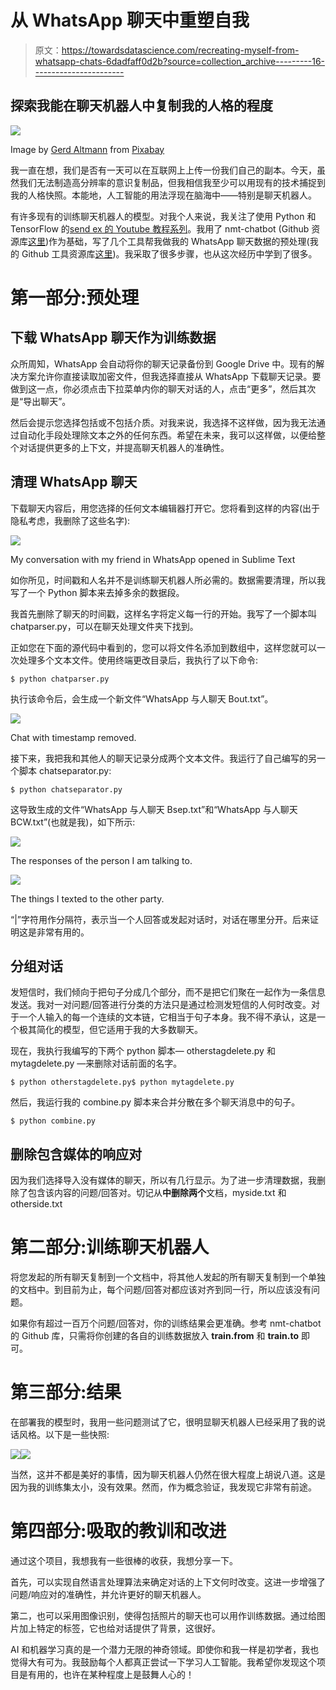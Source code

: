 # 从 WhatsApp 聊天中重塑自我

> 原文：<https://towardsdatascience.com/recreating-myself-from-whatsapp-chats-6dadfaff0d2b?source=collection_archive---------16----------------------->

## 探索我能在聊天机器人中复制我的人格的程度

![](img/da78bbe2c198fe08b6e6ee669edc6bfd.png)

Image by [Gerd Altmann](https://pixabay.com/users/geralt-9301/?utm_source=link-attribution&utm_medium=referral&utm_campaign=image&utm_content=3382507) from [Pixabay](https://pixabay.com/?utm_source=link-attribution&utm_medium=referral&utm_campaign=image&utm_content=3382507)

我一直在想，我们是否有一天可以在互联网上上传一份我们自己的副本。今天，虽然我们无法制造高分辨率的意识复制品，但我相信我至少可以用现有的技术捕捉到我的人格快照。本能地，人工智能的用法浮现在脑海中——特别是聊天机器人。

有许多现有的训练聊天机器人的模型。对我个人来说，我关注了使用 Python 和 TensorFlow 的[send ex 的 Youtube 教程系列](https://www.youtube.com/watch?v=dvOnYLDg8_Y&list=PLQVvvaa0QuDdc2k5dwtDTyT9aCja0on8j)。我用了 nmt-chatbot (Github 资源库[这里](https://github.com/daniel-kukiela/nmt-chatbot))作为基础，写了几个工具帮我做我的 WhatsApp 聊天数据的预处理(我的 Github 工具资源库[这里](https://github.com/iDrinkMocha/whatsappchat-cleaner))。我采取了很多步骤，也从这次经历中学到了很多。

# 第一部分:预处理

## 下载 WhatsApp 聊天作为训练数据

众所周知，WhatsApp 会自动将你的聊天记录备份到 Google Drive 中。现有的解决方案允许你直接读取加密文件，但我选择直接从 WhatsApp 下载聊天记录。要做到这一点，你必须点击下拉菜单内你的聊天对话的人，点击“更多”，然后其次是“导出聊天”。

然后会提示您选择包括或不包括介质。对我来说，我选择不这样做，因为我无法通过自动化手段处理除文本之外的任何东西。希望在未来，我可以这样做，以便给整个对话提供更多的上下文，并提高聊天机器人的准确性。

## 清理 WhatsApp 聊天

下载聊天内容后，用您选择的任何文本编辑器打开它。您将看到这样的内容(出于隐私考虑，我删除了这些名字):

![](img/99a6f48da0f0455a81e1ba9538223932.png)

My conversation with my friend in WhatsApp opened in Sublime Text

如你所见，时间戳和人名并不是训练聊天机器人所必需的。数据需要清理，所以我写了一个 Python 脚本来去掉多余的数据段。

我首先删除了聊天的时间戳，这样名字将定义每一行的开始。我写了一个脚本叫 chatparser.py，可以在聊天处理文件夹下找到。

正如您在下面的源代码中看到的，您可以将文件名添加到数组中，这样您就可以一次处理多个文本文件。使用终端更改目录后，我执行了以下命令:

```
$ python chatparser.py
```

执行该命令后，会生成一个新文件“WhatsApp 与人聊天 Bout.txt”。

![](img/2701550247f4af893e9cfdff769a8394.png)

Chat with timestamp removed.

接下来，我把我和其他人的聊天记录分成两个文本文件。我运行了自己编写的另一个脚本 chatseparator.py:

```
$ python chatseparator.py
```

这导致生成的文件“WhatsApp 与人聊天 Bsep.txt”和“WhatsApp 与人聊天 BCW.txt”(也就是我)，如下所示:

![](img/c6ec23e8e19628285b01f387583b71db.png)

The responses of the person I am talking to.

![](img/c70693dc7c0b9fc9dfcaef0112d1dc0e.png)

The things I texted to the other party.

“|”字符用作分隔符，表示当一个人回答或发起对话时，对话在哪里分开。后来证明这是非常有用的。

## 分组对话

发短信时，我们倾向于把句子分成几个部分，而不是把它们聚在一起作为一条信息发送。我对一对问题/回答进行分类的方法只是通过检测发短信的人何时改变。对于一个人输入的每一个连续的文本链，它相当于句子本身。我不得不承认，这是一个极其简化的模型，但它适用于我的大多数聊天。

现在，我执行我编写的下两个 python 脚本— otherstagdelete.py 和 mytagdelete.py —来删除对话前面的名字。

```
$ python otherstagdelete.py$ python mytagdelete.py 
```

然后，我运行我的 combine.py 脚本来合并分散在多个聊天消息中的句子。

```
$ python combine.py
```

## 删除包含媒体的响应对

因为我们选择导入没有媒体的聊天，所以有几行显示<media omitted="">。为了进一步清理数据，我删除了包含该内容的问题/回答对。切记从**中删除两个**文档，myside.txt 和 otherside.txt</media>

# 第二部分:训练聊天机器人

将您发起的所有聊天复制到一个文档中，将其他人发起的所有聊天复制到一个单独的文档中。到目前为止，每个问题/回答对都应该对齐到同一行，所以应该没有问题。

如果你有超过一百万个问题/回答对，你的训练结果会更准确。参考 nmt-chatbot 的 Github 库，只需将你创建的各自的训练数据放入 **train.from** 和 **train.to** 即可。

# 第三部分:结果

在部署我的模型时，我用一些问题测试了它，很明显聊天机器人已经采用了我的说话风格。以下是一些快照:

![](img/c6253e09be3f1506184ad0b24ae752fe.png)![](img/d2658427a2f669fe6998fdb76cfd1bcf.png)

当然，这并不都是美好的事情，因为聊天机器人仍然在很大程度上胡说八道。这是因为我的训练集太小，没有效果。然而，作为概念验证，我发现它非常有前途。

# 第四部分:吸取的教训和改进

通过这个项目，我想我有一些很棒的收获，我想分享一下。

首先，可以实现自然语言处理算法来确定对话的上下文何时改变。这进一步增强了问题/响应对的准确性，并允许更好的聊天机器人。

第二，也可以采用图像识别，使得包括照片的聊天也可以用作训练数据。通过给图片加上特定的标签，它也给对话提供了背景，这很好。

AI 和机器学习真的是一个潜力无限的神奇领域。即使你和我一样是初学者，我也觉得大有可为。我鼓励每个人都真正尝试一下学习人工智能。我希望你发现这个项目是有用的，也许在某种程度上是鼓舞人心的！